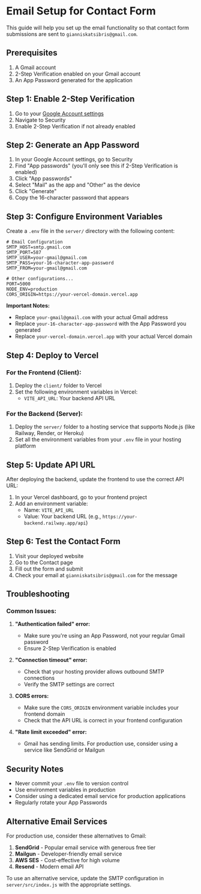 # Email Setup for Contact Form

This guide will help you set up the email functionality so that contact form submissions are sent to `gianniskatsibris@gmail.com`.

## Prerequisites

1. A Gmail account
2. 2-Step Verification enabled on your Gmail account
3. An App Password generated for the application

## Step 1: Enable 2-Step Verification

1. Go to your [Google Account settings](https://myaccount.google.com/)
2. Navigate to Security
3. Enable 2-Step Verification if not already enabled

## Step 2: Generate an App Password

1. In your Google Account settings, go to Security
2. Find "App passwords" (you'll only see this if 2-Step Verification is enabled)
3. Click "App passwords"
4. Select "Mail" as the app and "Other" as the device
5. Click "Generate"
6. Copy the 16-character password that appears

## Step 3: Configure Environment Variables

Create a `.env` file in the `server/` directory with the following content:

```env
# Email Configuration
SMTP_HOST=smtp.gmail.com
SMTP_PORT=587
SMTP_USER=your-gmail@gmail.com
SMTP_PASS=your-16-character-app-password
SMTP_FROM=your-gmail@gmail.com

# Other configurations...
PORT=5000
NODE_ENV=production
CORS_ORIGIN=https://your-vercel-domain.vercel.app
```

**Important Notes:**
- Replace `your-gmail@gmail.com` with your actual Gmail address
- Replace `your-16-character-app-password` with the App Password you generated
- Replace `your-vercel-domain.vercel.app` with your actual Vercel domain

## Step 4: Deploy to Vercel

### For the Frontend (Client):
1. Deploy the `client/` folder to Vercel
2. Set the following environment variables in Vercel:
   - `VITE_API_URL`: Your backend API URL

### For the Backend (Server):
1. Deploy the `server/` folder to a hosting service that supports Node.js (like Railway, Render, or Heroku)
2. Set all the environment variables from your `.env` file in your hosting platform

## Step 5: Update API URL

After deploying the backend, update the frontend to use the correct API URL:

1. In your Vercel dashboard, go to your frontend project
2. Add an environment variable:
   - Name: `VITE_API_URL`
   - Value: Your backend URL (e.g., `https://your-backend.railway.app/api`)

## Step 6: Test the Contact Form

1. Visit your deployed website
2. Go to the Contact page
3. Fill out the form and submit
4. Check your email at `gianniskatsibris@gmail.com` for the message

## Troubleshooting

### Common Issues:

1. **"Authentication failed" error:**
   - Make sure you're using an App Password, not your regular Gmail password
   - Ensure 2-Step Verification is enabled

2. **"Connection timeout" error:**
   - Check that your hosting provider allows outbound SMTP connections
   - Verify the SMTP settings are correct

3. **CORS errors:**
   - Make sure the `CORS_ORIGIN` environment variable includes your frontend domain
   - Check that the API URL is correct in your frontend configuration

4. **"Rate limit exceeded" error:**
   - Gmail has sending limits. For production use, consider using a service like SendGrid or Mailgun

## Security Notes

- Never commit your `.env` file to version control
- Use environment variables in production
- Consider using a dedicated email service for production applications
- Regularly rotate your App Passwords

## Alternative Email Services

For production use, consider these alternatives to Gmail:

1. **SendGrid** - Popular email service with generous free tier
2. **Mailgun** - Developer-friendly email service
3. **AWS SES** - Cost-effective for high volume
4. **Resend** - Modern email API

To use an alternative service, update the SMTP configuration in `server/src/index.js` with the appropriate settings. 